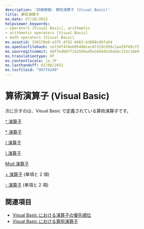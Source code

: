 ```yaml
---
description: '詳細情報: 算術演算子 (Visual Basic)'
title: 算術演算子
ms.date: 07/20/2015
helpviewer_keywords:
- operators [Visual Basic], arithmetic
- arithmetic operators [Visual Basic]
- math operators [Visual Basic]
ms.assetid: 330178e0-a375-4742-b662-b3080c89fa54
ms.openlocfilehash: ce73df474e605408cec67319c950c1aa39749c72
ms.sourcegitcommit: ddf7edb67715a5b9a45e3dd44536dabc153c1de0
ms.translationtype: HT
ms.contentlocale: ja-JP
ms.lasthandoff: 02/06/2021
ms.locfileid: "99774240"
---
```

# <a name="arithmetic-operators-visual-basic"></a>算術演算子 (Visual Basic)

次に示すのは、Visual Basic で定義されている算術演算子です。  
  
 [^ 演算子](exponentiation-operator.md)  
  
 [* 演算子](multiplication-operator.md)  
  
 [/ 演算子](floating-point-division-operator.md)  
  
 [\ 演算子](integer-division-operator.md)  
  
 [Mod 演算子](mod-operator.md)  
  
 [+ 演算子](addition-operator.md) (単項と 2 項)  
  
 [- 演算子](subtraction-operator.md) (単項と 2 項)  
  
## <a name="see-also"></a>関連項目

- [Visual Basic における演算子の優先順位](operator-precedence.md)
- [Visual Basic における算術演算子](../../programming-guide/language-features/operators-and-expressions/arithmetic-operators.md)
